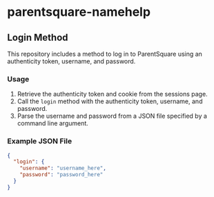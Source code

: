 # parentsquare-namehelp

## Login Method

This repository includes a method to log in to ParentSquare using an authenticity token, username, and password.

### Usage

1. Retrieve the authenticity token and cookie from the sessions page.
2. Call the `login` method with the authenticity token, username, and password.
3. Parse the username and password from a JSON file specified by a command line argument.

### Example JSON File

```json
{
  "login": {
    "username": "username_here",
    "password": "password_here"
  }
}
```
